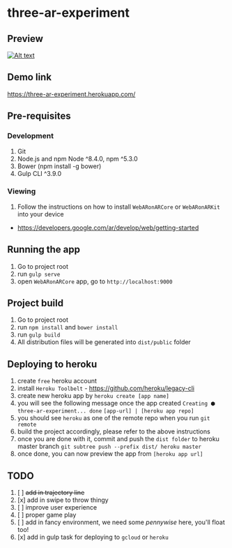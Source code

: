 # three-ar-experiment

## Preview
[![Alt text](https://img.youtube.com/vi/iJ_7b5HpLp4/0.jpg)](https://www.youtube.com/watch?v=iJ_7b5HpLp4)

## Demo link
https://three-ar-experiment.herokuapp.com/

## Pre-requisites
### Development
1. Git
2. Node.js and npm Node ^8.4.0, npm ^5.3.0
3. Bower (npm install -g bower)
4. Gulp CLI ^3.9.0


### Viewing
1. Follow the instructions on how to install `WebARonARCore` or `WebARonARKit` into your device
  - https://developers.google.com/ar/develop/web/getting-started


## Running the app
1. Go to project root
2. run `gulp serve`
3. open `WebARonARCore` app, go to `http://localhost:9000`


## Project build
1. Go to project root
2. run `npm install` and `bower install`
2. run `gulp build`
3. All distribution files will be generated into `dist/public` folder


## Deploying to heroku
1. create `free` heroku account
2. install `Heroku Toolbelt` - https://github.com/heroku/legacy-cli
3. create new heroku app by `heroku create [app name]`
4. you will see the following message once the app created
  `Creating ⬢ three-ar-experiment... done`
  `[app-url] | [heroku app repo]`
5. you should see `heroku` as one of the remote repo when you run `git remote`
6. build the project accordingly, please refer to the above instructions
7. once you are done with it, commit and push the `dist folder` to heroku master branch
  `git subtree push --prefix dist/ heroku master`
8. once done, you can now preview the app from `[heroku app url]`


## TODO
1. [ ] ~~add in trajectory line~~
2. [x] add in swipe to throw thingy
2. [ ] improve user experience
3. [ ] proper game play
4. [ ] add in fancy environment, we need some *pennywise* here, you'll float too!
5. [x] add in gulp task for deploying to `gcloud` or `heroku`
